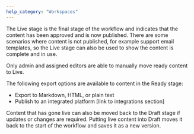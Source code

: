 ```yaml
---
help_category: "Workspaces"
---
```


The Live stage is the final stage of the workflow and indicates that the
content has been approved and is now published. There are some scenarios
where content is not published, for example support email templates, so
the Live stage can also be used to show the content is complete and in
use.

Only admin and assigned editors are able to manually move ready content
to Live.

The following export options are available to content in the Ready
stage:

* Export to Markdown, HTML, or plain text
* Publish to an integrated platform \[link to integrations section\]

Content that has gone live can also be moved back to the Draft stage if
updates or changes are required. Putting live content into Draft moves
it back to the start of the workflow and saves it as a new version.

